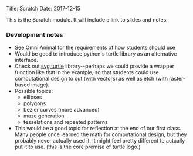 Title: Scratch
Date: 2017-12-15

This is the Scratch module. It will include a link to slides and notes.

### Development notes

- See <a class="assignment-out" href="{filename}/assignments/omni-animal.md">Omni Animal</a> for 
  the requirements of how students should use 
- Would be good to introduce python's turtle library as an alternative interface. 
- Check out <a href="https://github.com/donkirkby/live-py-plugin/blob/master/test/PySrc/tools/svg_example.py">svg turtle</a> library--perhaps we could provide a wrapper function like that in the example, so that students could
    use computational design to cut (with vectors) as well as etch (with raster-based image). 
- Possible topics: 
    - ellipses
    - polygons
    - bezier curves (more advanced)
    - maze generation
    - tesselations and repeated patterns
- This would be a good topic for reflection at the end of our first class. Many people once learned the math for 
  computational design, but they probably never actually used it. It might feel pretty different to actually 
  put it to use. (this is the core premise of turtle logo.)
